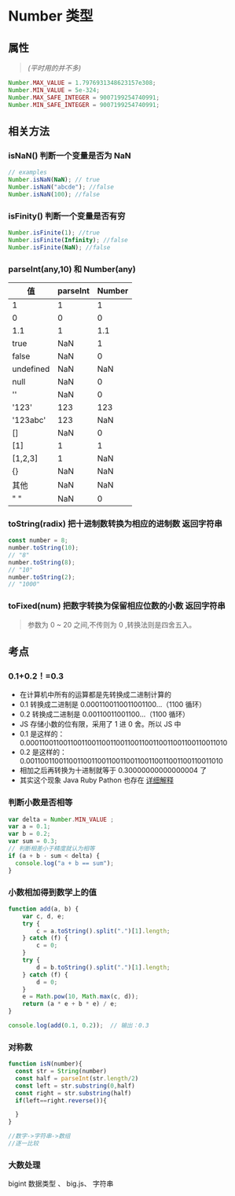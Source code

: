 <!--
 * @Author: 鱼小柔
 * @Date: 2020-11-07 18:17:26
 * @LastEditors: your name
 * @LastEditTime: 2021-04-08 17:50:12
 * @Description: file content
-->

# Number 类型

## 属性

> _(平时用的并不多)_

```js
Number.MAX_VALUE = 1.7976931348623157e308;
Number.MIN_VALUE = 5e-324;
Number.MAX_SAFE_INTEGER = 9007199254740991;
Number.MIN_SAFE_INTEGER = 9007199254740991;
```

## 相关方法

### isNaN() 判断一个变量是否为 NaN

```js
// examples
Number.isNaN(NaN); // true
Number.isNaN("abcde"); //false
Number.isNaN(100); //false
```

### isFinity() 判断一个变量是否有穷

```js
Number.isFinite(1); //true
Number.isFinite(Infinity); //false
Number.isFinite(NaN); //false
```

### parseInt(any,10) 和 Number(any)

| 值        | parseInt | Number |
| --------- | -------- | ------ |
| 1         | 1        | 1      |
| 0         | 0        | 0      |
| 1.1       | 1        | 1.1    |
| true      | NaN      | 1      |
| false     | NaN      | 0      |
| undefined | NaN      | NaN    |
| null      | NaN      | 0      |
| ''        | NaN      | 0      |
| '123'     | 123      | 123    |
| '123abc'  | 123      | NaN    |
| []        | NaN      | 0      |
| [1]       | 1        | 1      |
| [1,2,3]   | 1        | NaN    |
| {}        | NaN      | NaN    |
| 其他      | NaN      | NaN    |
| " "       | NaN      | 0      |

### toString(radix) 把十进制数转换为相应的进制数 返回字符串

```js
const number = 8;
number.toString(10);
// "8"
number.toString(8);
// "10"
number.toString(2);
// "1000"
```

### toFixed(num) 把数字转换为保留相应位数的小数 返回**字符串**

> 参数为 0 ~ 20 之间,不传则为 0 ,转换法则是四舍五入。

## 考点

### 0.1+0.2！=0.3

- 在计算机中所有的运算都是先转换成二进制计算的
- 0.1 转换成二进制是 0.0001100110011001100...（1100 循环）
- 0.2 转换成二进制是 0.00110011001100...（1100 循环）
- JS 存储小数的位有限，采用了 1 进 0 舍。所以 JS 中
- 0.1 是这样的：0.00011001100110011001100110011001100110011001100110011010
- 0.2 是这样的：0.0011001100110011001100110011001100110011001100110011010
- 相加之后再转换为十进制就等于 0.30000000000000004 了
- 其实这个现象 Java Ruby Pathon 也存在
  [详细解释]('https://juejin.im/post/6844903700356399112')

### 判断小数是否相等

```js
var delta = Number.MIN_VALUE ;
var a = 0.1;
var b = 0.2;
var sum = 0.3;
// 判断相差小于精度就认为相等
if (a + b - sum < delta) {
  console.log("a + b == sum");
}
```

### 小数相加得到数学上的值
```js
function add(a, b) {
    var c, d, e;
    try {
        c = a.toString().split(".")[1].length;
    } catch (f) {
        c = 0;
    }
    try {
        d = b.toString().split(".")[1].length;
    } catch (f) {
        d = 0;
    }
    e = Math.pow(10, Math.max(c, d));
    return (a * e + b * e) / e;
}

console.log(add(0.1, 0.2));  // 输出：0.3
```

### 对称数
```js
function isN(number){
  const str = String(number)
  const half = parseInt(str.length/2)
  const left = str.substring(0,half)
  const right = str.substring(half)
  if(left==right.reverse()){

  }
}
```
```js
//数字->字符串->数组
//逐一比较
```


### 大数处理
bigint 数据类型 、 big.js、 字符串